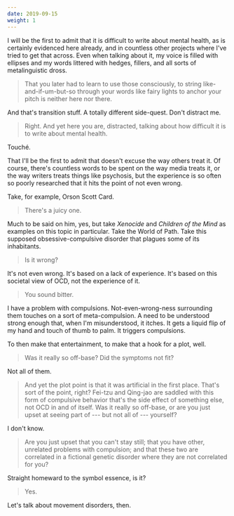 ```yaml
---
date: 2019-09-15
weight: 1
---
```


I will be the first to admit that it is difficult to write about mental health, as is certainly evidenced here already, and in countless other projects where I've tried to get that across. Even when talking about it, my voice is filled with ellipses and my words littered with hedges, fillers, and all sorts of metalinguistic dross.

> That you later had to learn to use those consciously, to string like-and-if-um-but-so through your words like fairy lights to anchor your pitch is neither here nor there.

And that's transition stuff. A totally different side-quest. Don't distract me.

> Right. And yet here you are, distracted, talking about how difficult it is to write about mental health.

Touché.

That I'll be the first to admit that doesn't excuse the way others treat it. Of course, there's countless words to be spent on the way media treats it, or the way writers treats things like psychosis, but the experience is so often so poorly researched that it hits the point of not even wrong.

Take, for example, Orson Scott Card.

> There's a juicy one.

Much to be said on him, yes, but take *Xenocide* and *Children of the Mind* as examples on this topic in particular. Take the World of Path. Take this supposed obsessive-compulsive disorder that plagues some of its inhabitants.

> Is it wrong?

It's not even wrong. It's based on a lack of experience. It's based on this societal view of OCD, not the experience of it.

> You sound bitter.

I have a problem with compulsions. Not-even-wrong-ness surrounding them touches on a sort of meta-compulsion. A need to be understood strong enough that, when
I'm misunderstood, it itches. It gets a liquid flip of my hand and touch of thumb to palm. It triggers compulsions.

To then make that entertainment, to make that a hook for a plot, well.

> Was it really so off-base? Did the symptoms not fit?

Not all of them.

> And yet the plot point is that it was artificial in the first place. That's sort of the point, right? Fei-tzu and Qing-jao are saddled with this form of compulsive behavior that's the side effect of something else, not OCD in and of itself. Was it really so off-base, or are you just upset at seeing part of --- but not all of --- yourself?

I don't know.

> Are you just upset that you can't stay still; that you have other, unrelated problems with compulsion; and that these two are correlated in a fictional genetic disorder where they are not correlated for you?

Straight homeward to the symbol essence, is it?

> Yes.

Let's talk about movement disorders, then.
